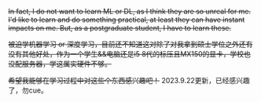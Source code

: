 ~~In fact, I do not want to learn ML or DL, as I think they are so unreal for me. I'd like to learn and do something practical, at least they can have instant impacts on me.
But, as a postgraduate student, I have to learn these.~~

~~被迫学机器学习 or 深度学习，目前还不知道这对除了对我拿到硕士学位之外还有没有其他好处，作为一个学生&&电脑还是i5 8代的标压且MX150的显卡，学校也没配服务器，学这属实硬件不够。~~

~~希望我能够在学习过程中对这些个东西感兴趣吧！~~
2023.9.22更新，已经感兴趣了，勿cue。
